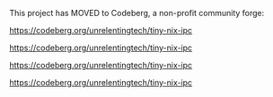 This project has MOVED to Codeberg, a non-profit community forge:

https://codeberg.org/unrelentingtech/tiny-nix-ipc

https://codeberg.org/unrelentingtech/tiny-nix-ipc

https://codeberg.org/unrelentingtech/tiny-nix-ipc

https://codeberg.org/unrelentingtech/tiny-nix-ipc
